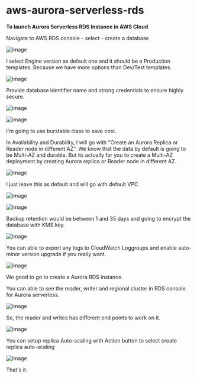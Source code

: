 # aws-aurora-serverless-rds
**To launch Aurora Serverless RDS Instance in AWS Cloud**

Navigate to AWS RDS console - select - create a database

![image](https://github.com/kohlidevops/aws-aurora-serverless-rds/assets/100069489/640eb21a-f3f7-49f1-83cf-c66dc1c6843a)

I select Engine version as default one and it should be a Production templates. Because we have more options than Dev/Test templates.

![image](https://github.com/kohlidevops/aws-aurora-serverless-rds/assets/100069489/8cab0755-7638-4d1e-a43d-14d7c50d7d02)

Provide database identifier name and strong credentials to ensure highly secure.

![image](https://github.com/kohlidevops/aws-aurora-serverless-rds/assets/100069489/4437971f-fb43-4702-9c0e-110e7a69f921)

![image](https://github.com/kohlidevops/aws-aurora-serverless-rds/assets/100069489/664dd1ef-a9f9-4091-bb2e-1f82a1bcdc86)

I'm going to use burstable class to save cost.

In Availability and Durability, I will go with "Create an Aurora Replica or Reader node in different AZ". We know that the data by default is going to be Multi-AZ and durable. But its actually for you to create a Multi-AZ deployment by creating Aurora replica or Reader node in different AZ.

![image](https://github.com/kohlidevops/aws-aurora-serverless-rds/assets/100069489/774da79d-3708-43e0-98eb-91425be5bb2e)

I just leave this as default and will go with default VPC

![image](https://github.com/kohlidevops/aws-aurora-serverless-rds/assets/100069489/f5182bce-36e6-4338-b1da-181c50a4fda8)

![image](https://github.com/kohlidevops/aws-aurora-serverless-rds/assets/100069489/5d8f423b-8208-46db-9e14-676b9f5c74cd)

Backup retention would be between 1 and 35 days and going to encrypt the database with KMS key.

![image](https://github.com/kohlidevops/aws-aurora-serverless-rds/assets/100069489/3bc0b08f-2be6-4f62-a410-b05f17575b53)

You can able to export any logs to CloudWatch Loggroups and enable auto-minor version upgrade if you really want.

![image](https://github.com/kohlidevops/aws-aurora-serverless-rds/assets/100069489/194c4751-e7d3-48c4-ad01-366ff5f70c9d)

We good to go to create a Aurora RDS instance.

You can able to see the reader, writer and regional cluster in RDS console for Aurora serverless. 

![image](https://github.com/kohlidevops/aws-aurora-serverless-rds/assets/100069489/08585ffe-84c1-4ab9-9ce3-1d0832c53f70)

So, the reader and writes has different end points to work on it. 

![image](https://github.com/kohlidevops/aws-aurora-serverless-rds/assets/100069489/4e872627-6bef-42b7-b5e6-2db20ff7787f)

You can setup replica Auto-scaling with Action button to select create replica auto-scaling

![image](https://github.com/kohlidevops/aws-aurora-serverless-rds/assets/100069489/58ef6f50-cf14-4614-8763-e92ea53ce9dd)

That's it.













